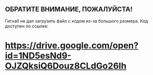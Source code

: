 ## ОБРАТИТЕ ВНИМАНИЕ, ПОЖАЛУЙСТА!
Гитхаб не дал загрузить файл с кодом из-за большого размера. 
Код доступен по ссылке: 

# https://drive.google.com/open?id=1ND5esNd9-OJZQksiQ6Douz8CLdGo26Ih
